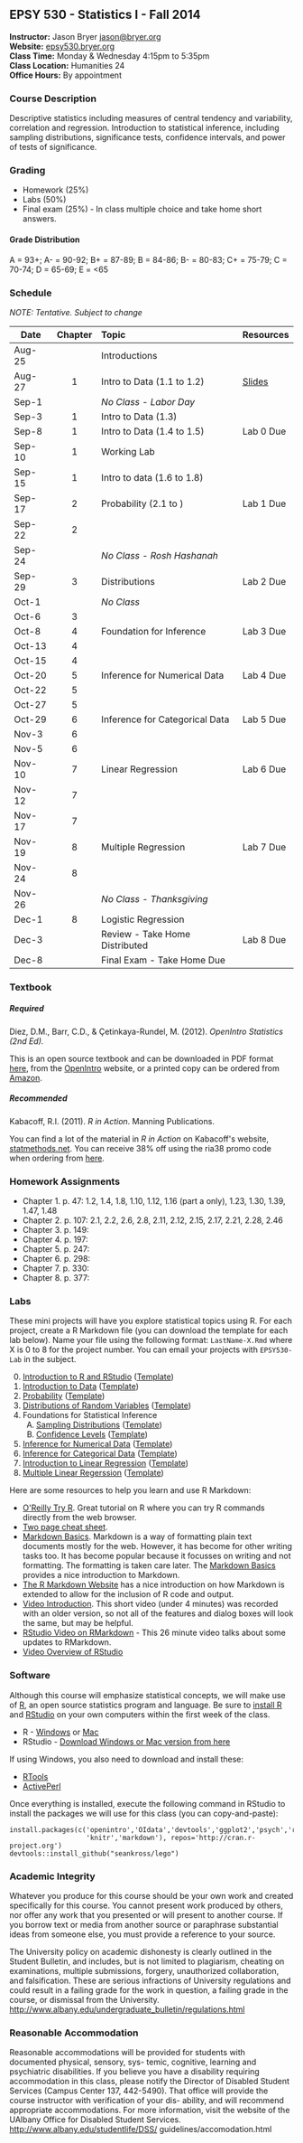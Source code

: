 ## EPSY 530 - Statistics I - Fall 2014

**Instructor:** Jason Bryer [jason@bryer.org](mailto:jason@bryer.org?Subject=EPSY530)  
**Website:** [epsy530.bryer.org](http://epsy530.bryer.org)  
**Class Time:** Monday & Wednesday 4:15pm to 5:35pm  
**Class Location:** Humanities 24  
**Office Hours:** By appointment  

### Course Description

Descriptive statistics including measures of central tendency and variability, correlation and regression. Introduction to statistical inference, including sampling distributions, significance tests, confidence intervals, and power of tests of significance.

### Grading

* Homework (25%)
* Labs (50%)
* Final exam (25%) - In class multiple choice and take home short answers.

#### Grade Distribution

A = 93+; A- = 90-92; B+ = 87-89; B = 84-86; B- = 80-83; C+ = 75-79; C = 70-74; D = 65-69; E = <65

### Schedule

*NOTE: Tentative. Subject to change*

Date   | Chapter | Topic                            | Resources
-------|:-------:|:---------------------------------|:----------
Aug-25 |         | Introductions                    |
Aug-27 |   1     | Intro to Data (1.1 to 1.2)       | [Slides](https://github.com/jbryer/EPSY530Fall2014/blob/master/Slides/Chapter1/Chp%201/chp1.pdf?raw=true)
Sep-1  |         | *No Class - Labor Day*           |
Sep-3  |   1     | Intro to Data (1.3)              | 
Sep-8  |   1     | Intro to Data (1.4 to 1.5)       | Lab 0 Due
Sep-10 |   1     | Working Lab                      |
Sep-15 |   1     | Intro to data (1.6 to 1.8)       | 
Sep-17 |   2     | Probability (2.1 to )            | Lab 1 Due
Sep-22 |   2     |                                  |
Sep-24 |         | *No Class - Rosh Hashanah*       |
Sep-29 |   3     | Distributions                    | Lab 2 Due
Oct-1  |         | *No Class*                       |
Oct-6  |   3     |                                  |
Oct-8  |   4     | Foundation for Inference         | Lab 3 Due
Oct-13 |   4     |                                  |
Oct-15 |   4     |                                  |
Oct-20 |   5     | Inference for Numerical Data     | Lab 4 Due
Oct-22 |   5     |                                  |
Oct-27 |   5     |                                  |
Oct-29 |   6     | Inference for Categorical Data   | Lab 5 Due
Nov-3  |   6     |                                  |
Nov-5  |   6     |                                  |
Nov-10 |   7     | Linear Regression                | Lab 6 Due
Nov-12 |   7     |                                  |
Nov-17 |   7     |                                  |
Nov-19 |   8     | Multiple Regression              | Lab 7 Due
Nov-24 |   8     |                                  |
Nov-26 |         | *No Class - Thanksgiving*        |
Dec-1  |   8     | Logistic Regression              |
Dec-3  |         | Review - Take Home Distributed   | Lab 8 Due
Dec-8  |         | Final Exam - Take Home Due       |



### Textbook

##### Required

Diez, D.M., Barr, C.D., & Çetinkaya-Rundel, M. (2012). *OpenIntro Statistics (2nd Ed).* 

This is an open source textbook and can be downloaded in PDF format [here](https://github.com/jbryer/EPSY530Fall2014/blob/master/Textbook/OpenIntroStatistics2Ed.pdf?raw=true), from the [OpenIntro](http://www.openintro.org/stat/textbook.php) website, or a printed copy can be ordered from [Amazon](http://www.amazon.com/dp/1478217200).

##### Recommended

Kabacoff, R.I. (2011). *R in Action*. Manning Publications.  

You can find a lot of the material in *R in Action* on Kabacoff's website, [statmethods.net](http://statmethods.net/). You can receive 38% off using the ria38 promo code when ordering from [here](http://www.manning.com/kabacoff/).


### Homework Assignments

* Chapter 1. p. 47: 1.2, 1.4, 1.8, 1.10, 1.12, 1.16 (part a only), 1.23, 1.30, 1.39, 1.47, 1.48
* Chapter 2. p. 107: 2.1, 2.2, 2.6, 2.8, 2.11, 2.12, 2.15, 2.17, 2.21, 2.28, 2.46
* Chapter 3. p. 149: 
* Chapter 4. p. 197: 
* Chapter 5. p. 247: 
* Chapter 6. p. 298: 
* Chapter 7. p. 330: 
* Chapter 8. p. 377: 

### Labs

These mini projects will have you explore statistical topics using R. For each project, create a R Markdown file (you can download the template for each lab below). Name your file using the following format: `LastName-X.Rmd` where X is 0 to 8 for the project number. You can email your projects with `EPSY530-Lab` in the subject.


<ol start='0'>
<li> <a href='https://github.com/jbryer/EPSY530Fall2014/blob/master/Labs/0%20Intro%20R%20and%20RStudio.pdf?raw=true'>Introduction to R and RStudio</a> (<a href='https://github.com/jbryer/EPSY530Fall2014/raw/master/Labs/Lab0.Rmd'>Template</a>)</li>
<li> <a href='https://github.com/jbryer/EPSY530Fall2014/blob/master/Labs/1%20Intro%20to%20Data.pdf?raw=true'>Introduction to Data</a> (<a href='https://github.com/jbryer/EPSY530Fall2014/raw/master/Labs/Lab1.Rmd'>Template</a>)</li>
<li> <a href='https://github.com/jbryer/EPSY530Fall2014/blob/master/Labs/2%20Probability.pdf?raw=true'>Probability</a> (<a href='https://github.com/jbryer/EPSY530Fall2014/raw/master/Labs/Lab2.Rmd'>Template</a>)</li>
<li> <a href='https://github.com/jbryer/EPSY530Fall2014/blob/master/Labs/3%20Distributions%20of%20Random%20Variables.pdf?raw=true'>Distributions of Random Variables</a> (<a href='https://github.com/jbryer/EPSY530Fall2014/raw/master/Labs/Lab3.Rmd'>Template</a>)</li>
<li> Foundations for Statistical Inference <ol type="A">
    <li> <a href='https://github.com/jbryer/EPSY530Fall2014/blob/master/Labs/4a%20Sampling%20Distributions.pdf?raw=true'>Sampling Distributions</a> (<a href='https://github.com/jbryer/EPSY530Fall2014/raw/master/Labs/Lab4a.Rmd'>Template</a>)</li>
    <li> <a href='https://github.com/jbryer/EPSY530Fall2014/blob/master/Labs/4b%20Confidence%20Intervals.pdf?raw=true'>Confidence Levels</a> (<a href='https://github.com/jbryer/EPSY530Fall2014/raw/master/Labs/Lab4b.Rmd'>Template</a>)</li>
</ol></li>
<li> <a href='https://github.com/jbryer/EPSY530Fall2014/blob/master/Labs/5%20Inference%20for%20Numerical%20Data.pdf?raw=true'>Inference for Numerical Data</a> (<a href='https://github.com/jbryer/EPSY530Fall2014/raw/master/Labs/Lab5.Rmd'>Template</a>)</li>
<li> <a href='https://github.com/jbryer/EPSY530Fall2014/blob/master/Labs/6%20Inference%20for%20Categorical%20Data.pdf?raw=true'>Inference for Categorical Data</a> (<a href='https://github.com/jbryer/EPSY530Fall2014/raw/master/Labs/Lab6.Rmd'>Template</a>)</li>
<li> <a href='https://github.com/jbryer/EPSY530Fall2014/blob/master/Labs/7%20Intro%20to%20Linear%20Regression.pdf?raw=true'>Introduction to Linear Regression</a> (<a href='https://github.com/jbryer/EPSY530Fall2014/raw/master/Labs/Lab7.Rmd'>Template</a>)</li>
<li> <a href='https://github.com/jbryer/EPSY530Fall2014/blob/master/Labs/8%20Multiple%20Linear%20Regression.pdf?raw=true'>Multiple Linear Regerssion</a> (<a href='https://github.com/jbryer/EPSY530Fall2014/raw/master/Labs/Lab8.Rmd'>Template</a>)</li>
</ol>

Here are some resources to help you learn and use R Markdown:

* [O'Reilly Try R](http://tryr.codeschool.com/). Great tutorial on R where you can try R commands directly from the web browser.
* [Two page cheat sheet](https://github.com/jbryer/EPSY530Fall2014/blob/master/Resources/rmarkdown-cheatsheet.pdf?raw=true). 
* [Markdown Basics](http://daringfireball.net/projects/markdown/basics). Markdown is a way of formatting plain text documents mostly for the web. However, it has become for other writing tasks too. It has become popular because it focusses on writing and not formatting. The formatting is taken care later. The [Markdown Basics](http://daringfireball.net/projects/markdown/basics) provides a nice introduction to Markdown.
* [The R Markdown Website](http://rmarkdown.rstudio.com/) has a nice introduction on how Markdown is extended to allow for the inclusion of R code and output.
* [Video Introduction](https://www.youtube.com/watch?v=cFe1UJrj7lc). This short video (under 4 minutes) was recorded with an older version, so not all of the features and dialog boxes will look the same, but may be helpful.
* [RStudio Video on RMarkdown](http://vimeo.com/94181521) - This 26 minute video talks about some updates to RMarkdown.
* [Video Overview of RStudio](http://vimeo.com/97166163)


### Software

Although this course will emphasize statistical concepts, we will make use of [R](http://r-project.org), an open source statistics program and language. Be sure to [install R](http://cran.r-project.org/) and [RStudio](http://rstudio.com) on your own computers within the first week of the class.

* R - [Windows](http://cran.r-project.org/bin/windows/base/) or [Mac](http://cran.r-project.org/bin/macosx/)
* RStudio - [Download Windows or Mac version from here](http://www.rstudio.com/products/rstudio/download/)

If using Windows, you also need to download and install these:
* [RTools](http://cran.r-project.org/bin/windows/Rtools/)
* [ActivePerl](http://www.activestate.com/activeperl/downloads/thank-you?dl=http://downloads.activestate.com/ActivePerl/releases/5.16.3.1603/ActivePerl-5.16.3.1603-MSWin32-x86-296746.msi)

Once everything is installed, execute the following command in RStudio to install the packages we will use for this class (you can copy-and-paste):

```
install.packages(c('openintro','OIdata','devtools','ggplot2','psych','reshape2',
				   'knitr','markdown'), repos='http://cran.r-project.org')
devtools::install_github("seankross/lego")
```

### Academic Integrity

Whatever you produce for this course should be your own work and created specifically for this course. You cannot present work produced by others, nor offer any work that you presented or will present to another course. If you borrow text or media from another source or paraphrase substantial ideas from someone else, you must provide a reference to your source.

The University policy on academic dishonesty is clearly outlined in the Student Bulletin, and includes, but is not limited to plagiarism, cheating on examinations, multiple submissions, forgery, unauthorized collaboration, and falsification. These are serious infractions of University regulations and could result in a failing grade for the work in question, a failing grade in the course, or dismissal from the University. http://www.albany.edu/undergraduate_bulletin/regulations.html

### Reasonable Accommodation

Reasonable accommodations will be provided for students with documented physical, sensory, sys- temic, cognitive, learning and psychiatric disabilities. If you believe you have a disability requiring accommodation in this class, please notify the Director of Disabled Student Services (Campus Center 137, 442-5490). That office will provide the course instructor with verification of your dis- ability, and will recommend appropriate accommodations. For more information, visit the website of the UAlbany Office for Disabled Student Services. http://www.albany.edu/studentlife/DSS/ guidelines/accomodation.html
